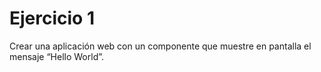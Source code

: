 # Ejercicio 1

Crear una aplicación web con un componente que muestre en pantalla el mensaje “Hello World”.
